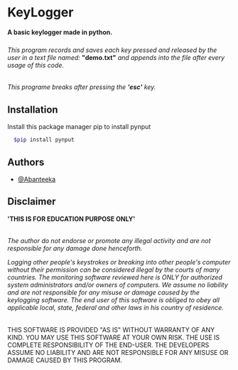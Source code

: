 
# KeyLogger

**A basic keylogger made in python.**
###
*This program records and saves each key pressed and released by the user in a text file named:* **"demo.txt"** *and appends into the file after every usage of this code.*
######
*This programe breaks after pressing the **'esc'** key.*
 


## Installation

Install this package manager pip to install pynput

```bash
  $pip install pynput
```
    
## Authors

- [@Abanteeka](https://github.com/Abanteeka)


## Disclaimer

**'THIS IS FOR EDUCATION PURPOSE ONLY'**
######
*The author do not endorse or promote any illegal activity and are not responsible for any damage done henceforth.*

*Logging other people's keystrokes or breaking into other people's computer without their permission can be considered illegal by the courts of many countries. The monitoring software reviewed here is ONLY for authorized system administrators and/or owners of computers. We assume no liability and are not responsible for any misuse or damage caused by the keylogging software. The end user of this software is obliged to obey all applicable local, state, federal and other laws in his country of residence.*
######
THIS SOFTWARE IS PROVIDED "AS IS" WITHOUT WARRANTY OF ANY KIND. YOU MAY USE THIS SOFTWARE AT YOUR OWN RISK. THE USE IS COMPLETE RESPONSIBILITY OF THE END-USER. THE DEVELOPERS ASSUME NO LIABILITY AND ARE NOT RESPONSIBLE FOR ANY MISUSE OR DAMAGE CAUSED BY THIS PROGRAM.
